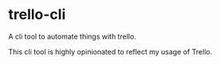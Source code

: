 # trello-cli
A cli tool to automate things with trello.

This cli tool is highly opinionated to reflect my usage of Trello.
